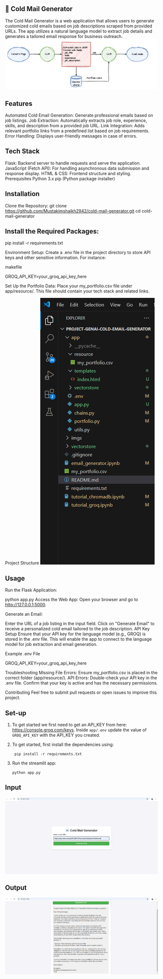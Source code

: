 ## 📧 Cold Mail Generator
The Cold Mail Generator is a web application that allows users to generate customized cold emails based on job descriptions scraped from provided URLs. The app utilizes a natural language model to extract job details and generates a tailored email response for business outreach.
![Architecture Pic](https://github.com/MUSTAKIMSHAIKH2942/cold-email-genrator-GenAI/blob/main/project-genai-cold-email-generator/imgs/architecture.png)
## Features
Automated Cold Email Generation: Generate professional emails based on job listings.
Job Extraction: Automatically extracts job role, experience, skills, and description from a provided job URL.
Link Integration: Adds relevant portfolio links from a predefined list based on job requirements.
Error Handling: Displays user-friendly messages in case of errors.

## Tech Stack
Flask: Backend server to handle requests and serve the application.
JavaScript (Fetch API): For handling asynchronous data submission and response display.
HTML & CSS: Frontend structure and styling.
Prerequisites
Python 3.x
pip (Python package installer)
## Installation

Clone the Repository:
git clone https://github.com/Mustakimshaikh2942/cold-mail-generator.git
cd cold-mail-generator

## Install the Required Packages:

pip install -r requirements.txt

Environment Setup: Create a .env file in the project directory to store API keys and other sensitive information. For instance:

makefile

GROQ_API_KEY=your_groq_api_key_here


Set Up the Portfolio Data: Place your my_portfolio.csv file under app/resource/. This file should contain your tech stack and related links.

Project Structure
![Directory Structure Pic](https://github.com/MUSTAKIMSHAIKH2942/cold-email-genrator-GenAI/blob/main/project-genai-cold-email-generator/imgs/file_directory.png)


## Usage
 Run the Flask Application:

python app.py
Access the Web App: Open your browser and go to http://127.0.0.1:5000.

Generate an Email:

Enter the URL of a job listing in the input field.
Click on "Generate Email" to receive a personalized cold email tailored to the job description.
API Key Setup
Ensure that your API key for the language model (e.g., GROQ) is stored in the .env file. This will enable the app to connect to the language model for job extraction and email generation.

Example .env File

GROQ_API_KEY=your_groq_api_key_here

Troubleshooting
Missing File Errors: Ensure my_portfolio.csv is placed in the correct folder (app/resource/).
API Errors: Double-check your API key in the .env file. Confirm that your key is active and has the necessary permissions.

Contributing
Feel free to submit pull requests or open issues to improve this project.

## Set-up
1. To get started we first need to get an API_KEY from here: https://console.groq.com/keys. Inside `app/.env` update the value of `GROQ_API_KEY` with the API_KEY you created. 


2. To get started, first install the dependencies using:
    ```commandline
     pip install -r requirements.txt
    ```
   
3. Run the streamlit app:
   ```commandline
   python app.py
   ```
## Input
![Input form Pic](https://github.com/MUSTAKIMSHAIKH2942/cold-email-genrator-GenAI/blob/main/project-genai-cold-email-generator/imgs/input_email.png)

## Output
![output form Pic](https://github.com/MUSTAKIMSHAIKH2942/cold-email-genrator-GenAI/blob/main/project-genai-cold-email-generator/imgs/output_email.png)

   
